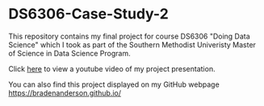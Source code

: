 # DS6306-Case-Study-2

This repository contains my final project for course DS6306 "Doing Data Science" which I took as part of the Southern Methodist Univeristy Master of Science in Data Science Program. 

Click [here](https://www.youtube.com/watch?v=2IgSDptQCQY) to view a youtube video of my project presentation.

You can also find this project displayed on my GitHub webpage https://bradenanderson.github.io/
